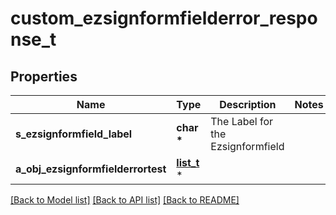 # custom_ezsignformfielderror_response_t

## Properties
Name | Type | Description | Notes
------------ | ------------- | ------------- | -------------
**s_ezsignformfield_label** | **char \*** | The Label for the Ezsignformfield | 
**a_obj_ezsignformfielderrortest** | [**list_t**](custom_ezsignformfielderrortest_response.md) \* |  | 

[[Back to Model list]](../README.md#documentation-for-models) [[Back to API list]](../README.md#documentation-for-api-endpoints) [[Back to README]](../README.md)


